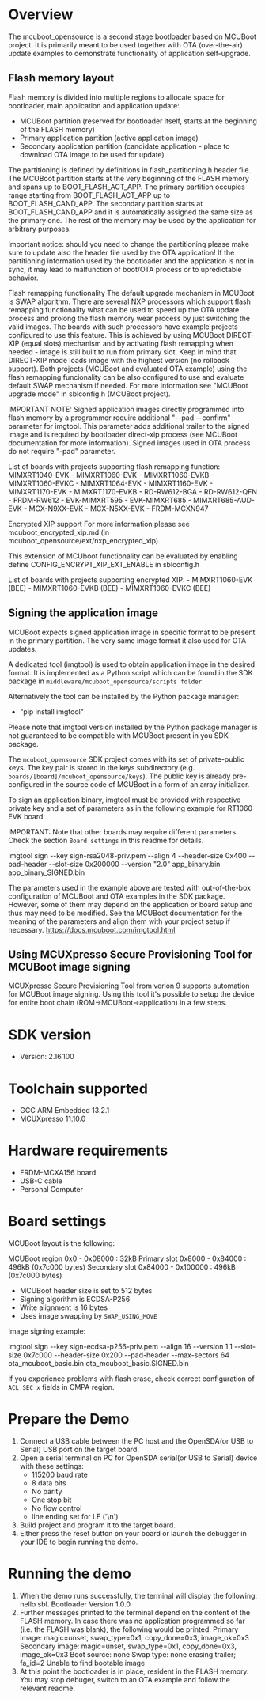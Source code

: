 Overview
========
The mcuboot_opensource is a second stage bootloader based on MCUBoot project. It is primarily meant to be used together with OTA (over-the-air) update examples
to demonstrate functionality of application self-upgrade.

Flash memory layout
-------------------
Flash memory is divided into multiple regions to allocate space for bootloader, main application
and application update:

 - MCUBoot partition (reserved for bootloader itself, starts at the beginning of the FLASH memory)
 - Primary application partition (active application image)
 - Secondary application partition (candidate application - place to download OTA image to be used for update)

The partitioning is defined by definitions in flash_partitioning.h header file.
The MCUBoot partition starts at the very beginning of the FLASH memory and spans up to BOOT_FLASH_ACT_APP.
The primary partition occupies range starting from BOOT_FLASH_ACT_APP up to BOOT_FLASH_CAND_APP.
The secondary partition starts at BOOT_FLASH_CAND_APP and it is automatically assigned the same size as the primary one.
The rest of the memory may be used by the application for arbitrary purposes.

Important notice: should you need to change the partitioning please make sure to update also the header file used by the OTA application!
If the partitioning information used by the bootloader and the application is not in sync, it may lead to malfunction of boot/OTA process or to upredictable behavior.

Flash remapping functionality
The default upgrade mechanism in MCUBoot is SWAP algorithm. There are several NXP processors which support flash remapping functionality what can be used to speed up the OTA update process and prolong the flash memory wear process by just switching the valid images.
The boards with such processors have example projects configured to use this feature. This is achieved by using MCUBoot DIRECT-XIP (equal slots) mechanism and by activating flash remapping when needed - image is still built to run from primary slot. Keep in mind that DIRECT-XIP mode loads image with the highest version (no rollback support).
Both projects (MCUBoot and evaluated OTA example) using the flash remapping funcionality can be also configured to use and evaluate default SWAP mechanism if needed. 
For more information see "MCUBoot upgrade mode" in sblconfig.h (MCUBoot project).

IMPORTANT NOTE:
Signed application images directly programmed into flash memory by a programmer require additional "--pad --confirm" parameter for imgtool. This parameter adds additional trailer to the signed image and is required by bootloader direct-xip process (see MCUBoot documentation for more information). Signed images used in OTA process do not require "-pad" parameter.

List of boards with projects supporting flash remapping function:
    - MIMXRT1040-EVK
    - MIMXRT1060-EVK
    - MIMXRT1060-EVKB
    - MIMXRT1060-EVKC
    - MIMXRT1064-EVK
    - MIMXRT1160-EVK
    - MIMXRT1170-EVK
    - MIMXRT1170-EVKB
    - RD-RW612-BGA
    - RD-RW612-QFN
    - FRDM-RW612
    - EVK-MIMXRT595
    - EVK-MIMXRT685
    - MIMXRT685-AUD-EVK
    - MCX-N9XX-EVK
    - MCX-N5XX-EVK
    - FRDM-MCXN947

Encrypted XIP support
For more information please see mcuboot_encrypted_xip.md (in mcuboot_opensource/ext/nxp_encrypted_xip)

This extension of MCUboot functionality can be evaluated by enabling define CONFIG_ENCRYPT_XIP_EXT_ENABLE in sblconfig.h

List of boards with projects supporting encrypted XIP:
    - MIMXRT1060-EVK  (BEE)
    - MIMXRT1060-EVKB (BEE)
    - MIMXRT1060-EVKC (BEE)

Signing the application image
-----------------------------
MCUBoot expects signed application image in specific format to be present in the primary partition.
The very same image format it also used for OTA updates.

A dedicated tool (imgtool) is used to obtain application image in the desired format.
It is implemented as a Python script which can be found in the SDK package in `middleware/mcuboot_opensource/scripts folder`.

Alternatively the tool can be installed by the Python package manager:
- "pip install imgtool"

Please note that imgtool version installed by the Python package manager is not guaranteed to be compatible with MCUBoot present in you SDK package.

The `mcuboot_opensource` SDK project comes with its set of private-public keys.
The key pair is stored in the keys subdirectory (e.g. `boards/[board]/mcuboot_opensource/keys`).
The public key is already pre-configured in the source code of MCUBoot in a form of an array initializer.

To sign an application binary, imgtool must be provided with respective private key and a set of parameters as in the following example for RT1060 EVK board:

IMPORTANT: Note that other boards may require different parameters. Check the section `Board settings` in this readme for details.

 imgtool sign --key sign-rsa2048-priv.pem
	          --align 4
	          --header-size 0x400
	          --pad-header
	          --slot-size 0x200000
	          --version "2.0"
	          app_binary.bin
	          app_binary_SIGNED.bin

The parameters used in the example above are tested with out-of-the-box configuration of MCUBoot and OTA examples in the SDK package.
However, some of them may depend on the application or board setup and thus may need to be modified.
See the MCUBoot documentation for the meaning of the parameters and align them with your project setup if necessary.
https://docs.mcuboot.com/imgtool.html

Using MCUXpresso Secure Provisioning Tool for MCUBoot image signing
-------------------------------------------------------------------
MCUXpresso Secure Provisioning Tool from verion 9 supports automation for MCUBoot image signing. Using this tool
it's possible to setup the device for entire boot chain (ROM->MCUBoot->application) in a few steps.


SDK version
===========
- Version: 2.16.100

Toolchain supported
===================
- GCC ARM Embedded  13.2.1
- MCUXpresso  11.10.0

Hardware requirements
=====================
- FRDM-MCXA156 board
- USB-C cable
- Personal Computer

Board settings
==============
MCUBoot layout is the following:

  MCUBoot region       0x0     - 0x08000  : 32kB
  Primary slot         0x8000  - 0x84000  : 496kB (0x7c000 bytes)
  Secondary slot       0x84000 - 0x100000 : 496kB (0x7c000 bytes)  

- MCUBoot header size is set to 512 bytes
- Signing algorithm is ECDSA-P256
- Write alignment is 16 bytes
- Uses image swapping by `SWAP_USING_MOVE`

Image signing example:

  imgtool sign --key sign-ecdsa-p256-priv.pem
               --align 16
               --version 1.1
               --slot-size 0x7c000
               --header-size 0x200
               --pad-header
	       --max-sectors 64
               ota_mcuboot_basic.bin
               ota_mcuboot_basic.SIGNED.bin

If you experience problems with flash erase, check correct configuration
of `ACL_SEC_x` fields in CMPA region.

Prepare the Demo
================
1.  Connect a USB cable between the PC host and the OpenSDA(or USB to Serial) USB port on the target board.
2.  Open a serial terminal on PC for OpenSDA serial(or USB to Serial) device with these settings:
    - 115200 baud rate
    - 8 data bits
    - No parity
    - One stop bit
    - No flow control
    - line ending set for LF ('\n')
3.  Build project and program it to the target board.
4.  Either press the reset button on your board or launch the debugger in your IDE to begin running the demo.

Running the demo
================
1.  When the demo runs successfully, the terminal will display the following:
        hello sbl.
        Bootloader Version 1.0.0
2.  Further messages printed to the terminal depend on the content of the FLASH memory.
    In case there was no application programmed so far (i.e. the FLASH was blank), the following would be printed:
        Primary image: magic=unset, swap_type=0x1, copy_done=0x3, image_ok=0x3
        Secondary image: magic=unset, swap_type=0x1, copy_done=0x3, image_ok=0x3
        Boot source: none
        Swap type: none
        erasing trailer; fa_id=2
        Unable to find bootable image
3. At this point the bootloader is in place, resident in the FLASH memory. You may stop debuger, switch to an OTA example and follow the relevant readme.
